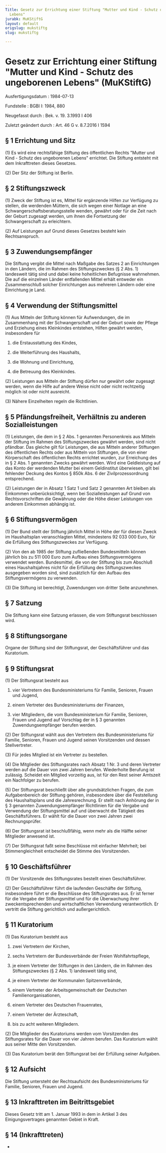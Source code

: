 ```yaml
---
Title: Gesetz zur Errichtung einer Stiftung "Mutter und Kind - Schutz des ungeborenen
  Lebens"
jurabk: MuKStiftG
layout: default
origslug: mukstiftg
slug: mukstiftg

---
```


# Gesetz zur Errichtung einer Stiftung "Mutter und Kind - Schutz des ungeborenen Lebens" (MuKStiftG)

Ausfertigungsdatum
:   1984-07-13

Fundstelle
:   BGBl I: 1984, 880

Neugefasst durch
:   Bek. v. 19. 3.1993 I 406

Zuletzt geändert durch
:   Art. 46 G v. 8.7.2016 I 1594


## § 1 Errichtung und Sitz

(1) Es wird eine rechtsfähige Stiftung des öffentlichen Rechts "Mutter
und Kind - Schutz des ungeborenen Lebens" errichtet. Die Stiftung
entsteht mit dem Inkrafttreten dieses Gesetzes.

(2) Der Sitz der Stiftung ist Berlin.


## § 2 Stiftungszweck

(1) Zweck der Stiftung ist es, Mittel für ergänzende Hilfen zur
Verfügung zu stellen, die werdenden Müttern, die sich wegen einer
Notlage an eine Schwangerschaftsberatungsstelle wenden, gewährt oder
für die Zeit nach der Geburt zugesagt werden, um ihnen die Fortsetzung
der Schwangerschaft zu erleichtern.

(2) Auf Leistungen auf Grund dieses Gesetzes besteht kein
Rechtsanspruch.


## § 3 Zuwendungsempfänger

Die Stiftung vergibt die Mittel nach Maßgabe des Satzes 2 an
Einrichtungen in den Ländern, die im Rahmen des Stiftungszweckes (§ 2
Abs. 1) landesweit tätig sind und dabei keine hoheitlichen Befugnisse
wahrnehmen. Die auf die einzelnen Länder entfallenden Mittel erhält
entweder ein Zusammenschluß solcher Einrichtungen aus mehreren Ländern
oder eine Einrichtung je Land.


## § 4 Verwendung der Stiftungsmittel

(1) Aus Mitteln der Stiftung können für Aufwendungen, die im
Zusammenhang mit der Schwangerschaft und der Geburt sowie der Pflege
und Erziehung eines Kleinkindes entstehen, Hilfen gewährt werden,
insbesondere für

1.  die Erstausstattung des Kindes,


2.  die Weiterführung des Haushalts,


3.  die Wohnung und Einrichtung,


4.  die Betreuung des Kleinkindes.




(2) Leistungen aus Mitteln der Stiftung dürfen nur gewährt oder
zugesagt werden, wenn die Hilfe auf andere Weise nicht oder nicht
rechtzeitig möglich ist oder nicht ausreicht.

(3) Nähere Einzelheiten regeln die Richtlinien.


## § 5 Pfändungsfreiheit, Verhältnis zu anderen Sozialleistungen

(1) Leistungen, die dem in § 2 Abs. 1 genannten Personenkreis aus
Mitteln der Stiftung im Rahmen des Stiftungszweckes gewährt werden,
sind nicht pfändbar. Das gleiche gilt für Leistungen, die aus Mitteln
anderer Stiftungen des öffentlichen Rechts oder aus Mitteln von
Stiftungen, die von einer Körperschaft des öffentlichen Rechts
errichtet wurden, zur Erreichung des in § 2 Abs. 1 genannten Zwecks
gewährt werden. Wird eine Geldleistung auf das Konto der werdenden
Mutter bei einem Geldinstitut überwiesen, gilt bei fehlender Deckung
des Kontos § 850k Abs. 6 der Zivilprozessordnung entsprechend.

(2) Leistungen der in Absatz 1 Satz 1 und Satz 2 genannten Art bleiben
als Einkommen unberücksichtigt, wenn bei Sozialleistungen auf Grund
von Rechtsvorschriften die Gewährung oder die Höhe dieser Leistungen
von anderem Einkommen abhängig ist.


## § 6 Stiftungsvermögen

(1) Der Bund stellt der Stiftung jährlich Mittel in Höhe der für
diesen Zweck im Haushaltsplan veranschlagten Mittel, mindestens 92 033
000 Euro, für die Erfüllung des Stiftungszweckes zur Verfügung.

(2) Von den ab 1985 der Stiftung zufließenden Bundesmitteln können
jährlich bis zu 511 000 Euro zum Aufbau eines Stiftungsvermögens
verwendet werden. Bundesmittel, die von der Stiftung bis zum Abschluß
eines Haushaltsjahres nicht für die Erfüllung des Stiftungszweckes
ausgegeben worden sind, sind zusätzlich für den Aufbau des
Stiftungsvermögens zu verwenden.

(3) Die Stiftung ist berechtigt, Zuwendungen von dritter Seite
anzunehmen.


## § 7 Satzung

Die Stiftung kann eine Satzung erlassen, die vom Stiftungsrat
beschlossen wird.


## § 8 Stiftungsorgane

Organe der Stiftung sind der Stiftungsrat, der Geschäftsführer und das
Kuratorium.


## § 9 Stiftungsrat

(1) Der Stiftungsrat besteht aus

1.  vier Vertretern des Bundesministeriums für Familie, Senioren, Frauen
    und Jugend,


2.  einem Vertreter des Bundesministeriums der Finanzen,


3.  vier Mitgliedern, die vom Bundesministerium für Familie, Senioren,
    Frauen und Jugend auf Vorschlag der in § 3 genannten
    Zuwendungsempfänger berufen werden.




(2) Der Stiftungsrat wählt aus den Vertretern des Bundesministeriums
für Familie, Senioren, Frauen und Jugend seinen Vorsitzenden und
dessen Stellvertreter.

(3) Für jedes Mitglied ist ein Vertreter zu bestellen.

(4) Die Mitglieder des Stiftungsrates nach Absatz 1 Nr. 3 und deren
Vertreter werden auf die Dauer von zwei Jahren berufen. Wiederholte
Berufung ist zulässig. Scheidet ein Mitglied vorzeitig aus, ist für
den Rest seiner Amtszeit ein Nachfolger zu berufen.

(5) Der Stiftungsrat beschließt über alle grundsätzlichen Fragen, die
zum Aufgabenbereich der Stiftung gehören, insbesondere über die
Feststellung des Haushaltsplans und die Jahresrechnung. Er stellt nach
Anhörung der in § 3 genannten Zuwendungsempfänger Richtlinien für die
Vergabe und Verwendung der Stiftungsmittel auf und überwacht die
Tätigkeit des Geschäftsführers. Er wählt für die Dauer von zwei Jahren
zwei Rechnungsprüfer.

(6) Der Stiftungsrat ist beschlußfähig, wenn mehr als die Hälfte
seiner Mitglieder anwesend ist.

(7) Der Stiftungsrat faßt seine Beschlüsse mit einfacher Mehrheit; bei
Stimmengleichheit entscheidet die Stimme des Vorsitzenden.


## § 10 Geschäftsführer

(1) Der Vorsitzende des Stiftungsrates bestellt einen Geschäftsführer.

(2) Der Geschäftsführer führt die laufenden Geschäfte der Stiftung,
insbesondere führt er die Beschlüsse des Stiftungsrates aus. Er ist
ferner für die Vergabe der Stiftungsmittel und für die Überwachung
ihrer zweckentsprechenden und wirtschaftlichen Verwendung
verantwortlich. Er vertritt die Stiftung gerichtlich und
außergerichtlich.


## § 11 Kuratorium

(1) Das Kuratorium besteht aus

1.  zwei Vertretern der Kirchen,


2.  sechs Vertretern der Bundesverbände der Freien Wohlfahrtspflege,


3.  je einem Vertreter der Stiftungen in den Ländern, die im Rahmen des
    Stiftungszweckes (§ 2 Abs. 1) landesweit tätig sind,


4.  je einem Vertreter der Kommunalen Spitzenverbände,


5.  einem Vertreter der Arbeitsgemeinschaft der Deutschen
    Familienorganisationen,


6.  einem Vertreter des Deutschen Frauenrates,


7.  einem Vertreter der Ärzteschaft,


8.  bis zu acht weiteren Mitgliedern.




(2) Die Mitglieder des Kuratoriums werden vom Vorsitzenden des
Stiftungsrates für die Dauer von vier Jahren berufen. Das Kuratorium
wählt aus seiner Mitte den Vorsitzenden.

(3) Das Kuratorium berät den Stiftungsrat bei der Erfüllung seiner
Aufgaben.


## § 12 Aufsicht

Die Stiftung untersteht der Rechtsaufsicht des Bundesministeriums für
Familie, Senioren, Frauen und Jugend.


## § 13 Inkrafttreten im Beitrittsgebiet

Dieses Gesetz tritt am 1. Januar 1993 in dem in Artikel 3 des
Einigungsvertrages genannten Gebiet in Kraft.


## § 14 (Inkrafttreten)

-

